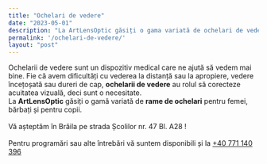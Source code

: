 ```yaml
---
title: "Ochelari de vedere"
date: "2023-05-01"
description: "La ArtLensOptic găsiți o gama variată de ochelari de vedere pentru bărbați, femei si pentru copii. "
permalink: '/ochelari-de-vedere/'
layout: "post"
---
```

Ochelarii de vedere sunt un dispozitiv medical care ne ajută să vedem mai bine. Fie că avem dificultăți cu vederea la distanță sau la apropiere, vedere încețoșată sau dureri de cap, **ochelarii de vedere** au rolul să corecteze acuitatea vizuală, deci sunt o necesitate.
<br > La **ArtLensOptic** găsiți o gamă variată de **rame de ochelari** pentru femei, bărbați și pentru copii.<br /><br />
Vă așteptăm în Brăila pe strada Școlilor nr. 47 Bl. A28 !<br /><br />
Pentru programări sau alte întrebări vă suntem disponibili și la <a href="tel:+40771140396">+40 771 140 396</a>